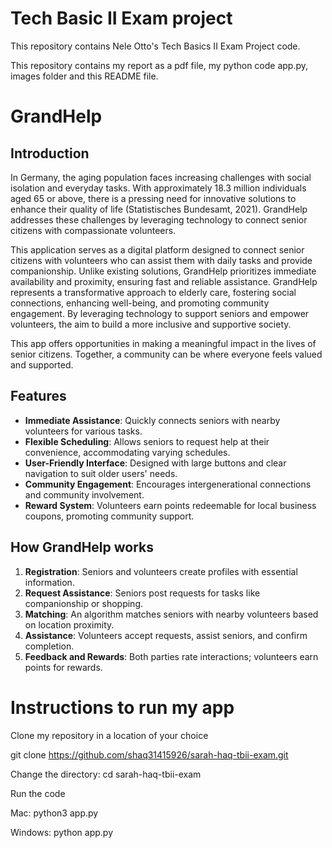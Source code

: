 # Tech Basic II Exam project

This repository contains Nele Otto's Tech Basics II Exam Project code.

This repository contains my report as a pdf file, my python code app.py, images folder and this README file.

# GrandHelp

## Introduction



In Germany, the aging population faces increasing challenges with social isolation and everyday tasks. With approximately 18.3 million individuals aged 65 or above, there is a pressing need for innovative solutions to enhance their quality of life (Statistisches Bundesamt, 2021). GrandHelp addresses these challenges by leveraging technology to connect senior citizens with compassionate volunteers.

This application serves as a digital platform designed to connect senior citizens with volunteers who can assist them with daily tasks and provide companionship. Unlike existing solutions, GrandHelp prioritizes immediate availability and proximity, ensuring fast and reliable assistance. GrandHelp represents a transformative approach to elderly care, fostering social connections, enhancing well-being, and promoting community engagement. By leveraging technology to support seniors and empower volunteers, the aim to build a more inclusive and supportive society.

This app offers opportunities in making a meaningful impact in the lives of senior citizens. Together, a community can be where everyone feels valued and supported.


## Features

- **Immediate Assistance**: Quickly connects seniors with nearby volunteers for various tasks.
- **Flexible Scheduling**: Allows seniors to request help at their convenience, accommodating varying schedules.
- **User-Friendly Interface**: Designed with large buttons and clear navigation to suit older users' needs.
- **Community Engagement**: Encourages intergenerational connections and community involvement.
- **Reward System**: Volunteers earn points redeemable for local business coupons, promoting community support.

## How GrandHelp works

1. **Registration**: Seniors and volunteers create profiles with essential information.
2. **Request Assistance**: Seniors post requests for tasks like companionship or shopping.
3. **Matching**: An algorithm matches seniors with nearby volunteers based on location proximity.
4. **Assistance**: Volunteers accept requests, assist seniors, and confirm completion.
5. **Feedback and Rewards**: Both parties rate interactions; volunteers earn points for rewards.

# Instructions to run my app

Clone my repository in a location of your choice

git clone https://github.com/shaq31415926/sarah-haq-tbii-exam.git

Change the directory: cd sarah-haq-tbii-exam

Run the code

Mac: python3 app.py

Windows: python app.py
